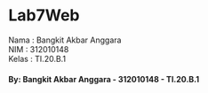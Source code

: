 # Lab7Web

Nama  : Bangkit Akbar Anggara<br>
NIM   : 312010148<br>
Kelas : TI.20.B.1<br>

#### By: Bangkit Akbar Anggara - 312010148 - TI.20.B.1
